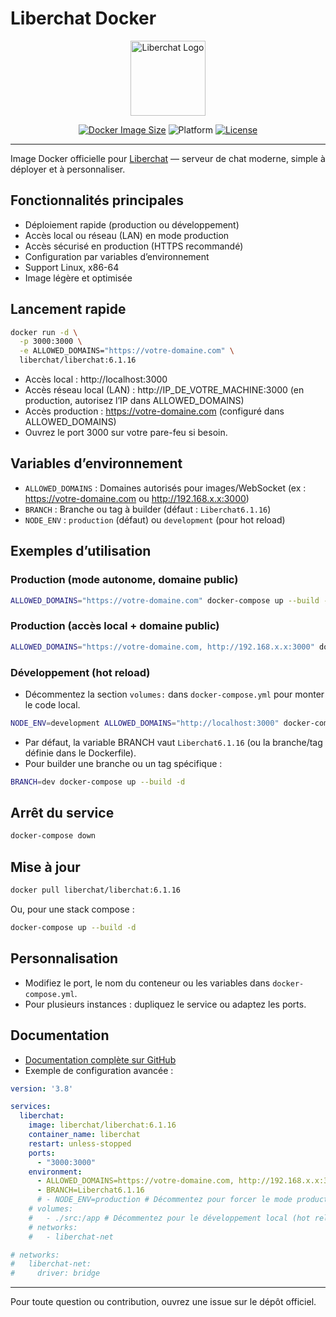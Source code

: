 # Liberchat Docker

<p align="center">
  <img src="https://github.com/Liberchat/Liberchat/blob/Liberchat6.1.16/icon.png?raw=true" alt="Liberchat Logo" width="120" />
</p>

<p align="center">
  <!-- Badge Docker Pulls désactivé car non supporté pour les dépôts Docker Hub créés après 2023 -->
  <!-- <a href="https://hub.docker.com/r/liberchat/liberchat"><img src="https://img.shields.io/docker/pulls/liberchat/liberchat?style=for-the-badge&color=2496ED&logo=docker" alt="Docker Pulls" /></a> -->
  <a href="https://hub.docker.com/r/liberchat/liberchat/tags"><img src="https://img.shields.io/docker/image-size/liberchat/liberchat/6.1.16?style=for-the-badge&color=2496ED&logo=docker" alt="Docker Image Size" /></a>
  <img src="https://img.shields.io/badge/Platform-Linux%20%7C%20x86--64-informational?style=for-the-badge&logo=linux" alt="Platform" />
  <a href="https://github.com/Liberchat/Liberchat/blob/Liberchat6.1.16/LICENSE"><img src="https://img.shields.io/github/license/Liberchat/Liberchat?color=success&style=for-the-badge" alt="License" /></a>
</p>

---

Image Docker officielle pour [Liberchat](https://github.com/Liberchat/Liberchat) — serveur de chat moderne, simple à déployer et à personnaliser.

## Fonctionnalités principales
- Déploiement rapide (production ou développement)
- Accès local ou réseau (LAN) en mode production
- Accès sécurisé en production (HTTPS recommandé)
- Configuration par variables d’environnement
- Support Linux, x86-64
- Image légère et optimisée

## Lancement rapide

```bash
docker run -d \
  -p 3000:3000 \
  -e ALLOWED_DOMAINS="https://votre-domaine.com" \
  liberchat/liberchat:6.1.16
```

- Accès local : http://localhost:3000
- Accès réseau local (LAN) : http://IP_DE_VOTRE_MACHINE:3000 (en production, autorisez l’IP dans ALLOWED_DOMAINS)
- Accès production : https://votre-domaine.com (configuré dans ALLOWED_DOMAINS)
- Ouvrez le port 3000 sur votre pare-feu si besoin.

## Variables d’environnement

- `ALLOWED_DOMAINS` : Domaines autorisés pour images/WebSocket (ex : https://votre-domaine.com ou http://192.168.x.x:3000)
- `BRANCH` : Branche ou tag à builder (défaut : `Liberchat6.1.16`)
- `NODE_ENV` : `production` (défaut) ou `development` (pour hot reload)

## Exemples d’utilisation

### Production (mode autonome, domaine public)
```bash
ALLOWED_DOMAINS="https://votre-domaine.com" docker-compose up --build -d
```

### Production (accès local + domaine public)
```bash
ALLOWED_DOMAINS="https://votre-domaine.com, http://192.168.x.x:3000" docker-compose up --build -d
```

### Développement (hot reload)
- Décommentez la section `volumes:` dans `docker-compose.yml` pour monter le code local.
```bash
NODE_ENV=development ALLOWED_DOMAINS="http://localhost:3000" docker-compose up --build
```

- Par défaut, la variable BRANCH vaut `Liberchat6.1.16` (ou la branche/tag définie dans le Dockerfile).
- Pour builder une branche ou un tag spécifique :
```bash
BRANCH=dev docker-compose up --build -d
```

## Arrêt du service
```bash
docker-compose down
```

## Mise à jour
```bash
docker pull liberchat/liberchat:6.1.16
```
Ou, pour une stack compose :
```bash
docker-compose up --build -d
```

## Personnalisation
- Modifiez le port, le nom du conteneur ou les variables dans `docker-compose.yml`.
- Pour plusieurs instances : dupliquez le service ou adaptez les ports.

## Documentation

- [Documentation complète sur GitHub](https://github.com/Liberchat/Liberchat)
- Exemple de configuration avancée :

```yaml
version: '3.8'

services:
  liberchat:
    image: liberchat/liberchat:6.1.16
    container_name: liberchat
    restart: unless-stopped
    ports:
      - "3000:3000"
    environment:
      - ALLOWED_DOMAINS=https://votre-domaine.com, http://192.168.x.x:3000
      - BRANCH=Liberchat6.1.16
      # - NODE_ENV=production # Décommentez pour forcer le mode production
    # volumes:
    #   - ./src:/app # Décommentez pour le développement local (hot reload)
    # networks:
    #   - liberchat-net

# networks:
#   liberchat-net:
#     driver: bridge
```

---

Pour toute question ou contribution, ouvrez une issue sur le dépôt officiel.

